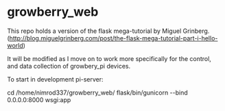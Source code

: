 # growberry_web

This repo holds a version of the flask mega-tutorial by  Miguel Grinberg.  (http://blog.miguelgrinberg.com/post/the-flask-mega-tutorial-part-i-hello-world)

It will be modified as I move on to work more specifically for the control, and data collection of growbery_pi devices.



To start in development pi-server:

cd /home/nimrod337/growberry_web/
flask/bin/gunicorn --bind 0.0.0.0:8000 wsgi:app
